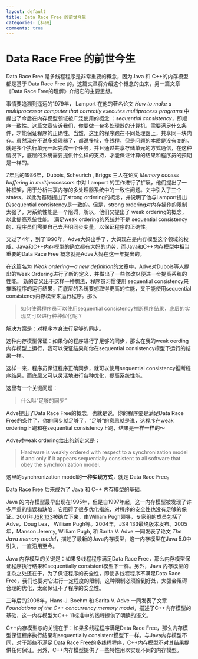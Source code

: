 ```yaml
---
layout: default
title: Data Race Free 的前世今生
categories: [科研]
comments: true
---
```



# Data Race Free 的前世今生

Data Race Free 是多线程程序是非常重要的概念，因为Java 和 C++的内存模型都是基于 Data Race Free 的，这篇文章将介绍这个概念的由来，另一篇文章《Data Race Free的理解》介绍它的主要思想。

事情要追溯到遥远的1979年， Lamport 在他的著名论文  *How to make a multiprocessor computer that correctly executes multiprocess programs* 中提出了今后在内存模型领域被广泛使用的概念 ：*sequential consistency*，即顺序一致性。这篇文章告诉我们，你要做一台多处理器的计算机，需要满足什么条件，才能保证程序的正确性。当然，这里的程序跑在不同处理器上，共享同一块内存。虽然现在不说多处理器了，都说多核，多线程，但是问题的本质是没有变的。就是多个执行单元一起完成一个任务，并且通过共享存储单元的方式通信，在这种情况下，底层的系统需要提供什么样的支持，才能保证计算的结果和程序员的预期是一样的。


7年后的1986年，Dubois,  Scheurich , Briggs 三人在论文 *Memory access buffering in multiprocessors* 中对 Lamport 的工作进行了扩展，他们提出了一种框架，用于分析共享内存的多处理器系统中的一致性问题。文中引入了三个 states，以此为基础提出了strong ordering的概念，并说明了他与Lamport提出的sequential consistency是一致的。但是，strong ordering对内存操作的限制太强了，对系统性能是一个阻碍，所以，他们又提出了 weak ordering的概念，以此提高系统性能。 满足weak ordering的系统并不是 sequential consistency的，程序员们需要自己去声明同步变量，以保证程序的正确性。




又过了4年，到了1990年，Adve大妈出手了，大妈现在是内存模型这个领域的权威，Java和C++内存模型的确立都有大妈的功劳，而Java和C++内存模型中相当重要的Data Race Free 概念就是Adve大妈在这一年提出的。

在这篇名为 *Weak ordering—a new definition*的文章中，Adve对Dubois等人提出的Weak Ordering进行了新的定义，并做出了一些修改以便进一步提高系统的性能。
新的定义出于这样一种想法，程序员习惯使用 sequential consistency来推断程序的运行结果，而底层的系统要想取得更高的性能，又不能使用sequential consistency内存模型来运行程序。那么

> 如何使得程序员可以使用sequential consistency推断程序结果，底层的实现又可以进行种种优化呢？

解决方案是：对程序本身进行足够的同步。

这种内存模型保证：如果你的程序进行了足够的同步，那么在我的weak oerding内存模型上运行，我可以保证结果和你在sequential consistency模型下运行的结果一样。

这样一来，程序员保证程序正确同步，就可以使用sequential consistency推断程序结果，而底层又可以灵活地进行各种优化，提高系统性能。

这里有一个关键问题：

> 什么叫“足够的同步”

Adve提出了Data Race Free的概念，也就是说，你的程序要是满足Data Race Free的条件了，你的同步就足够了，“足够”的意思就是说，这程序在weak ordering上跑和在sequential consistency上跑，结果是一样一样的～

Adve对weak ordering给出的新定义是：

> Hardware is weakly ordered with respect to a synchronization model if
and only if it appears sequentially consistent to all software that obey the synchronization model.

这里的synchronization model的**一种实现方式**，就是 Data Race Free。

Data Race Free 后来成为了 Java 和 C++ 内存模型的基础。


Java 的内存模型最早出现在1995年，但是自1997年起，这一内存模型被发现了许多严重的错误和缺陷，它阻碍了很多优化措施，对程序的安全性也没有足够的保证。2001年[JSR 133](https://www.jcp.org/en/jsr/detail?id=133)被确立下来，由William Pugh领导，专家组的成员包括了Adve，Doug Lea， William Pugh等。2004年，JSR 133最终版本发布。2005年，Manson  Jeremy, William Pugh, 和 Sarita V. Adve 一同发表了论文 *The Java memory model*，描述了最新的Java内存模型，这一内存模型在Java 5.0中引入，一直沿用至今。

Java 内存模型的关键是：如果多线程程序满足Data Race Free，那么内存模型保证程序执行结果和sequentially consistent模型下一样。另外，Java 内存模型的复杂之处还在于，为了保证程序的安全性，即使多线程程序不满足Data Race Free，我们也要对它进行一定程度的限制，这种限制必须恰到好处，太强会阻碍合理的优化，太弱保证不了程序的安全性。


三年后的2008年，Hans-J. Boehm 和 Sarita V. Adve 一同发表了文章 *Foundations of the C++ concurrency memory model*，描述了C++内存模型的基础，这一内存模型为C++ 11标准中的线程提供了明确的语义。

C++内存模型与的关键在于：如果多线程程序满足Data Race Free，那么内存模型保证程序执行结果和sequentially consistent模型下一样。与Java内存模型不同，对于那些不满足 Data Race Free的多线程程序，C++内存模型不对其结果提供任何保证。另外，C++内存模型提供了一些特性用以实现不同的内存模型。
